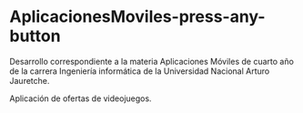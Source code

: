 # AplicacionesMoviles-press-any-button
Desarrollo correspondiente a la materia Aplicaciones Móviles de cuarto año de la carrera Ingeniería informática de la Universidad Nacional Arturo Jauretche.

Aplicación de ofertas de videojuegos.
